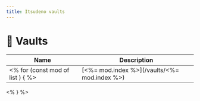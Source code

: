 ```yaml
---
title: Itsudeno vaults
---
```


# 🍢 Vaults

| Name | Description |
| ---- | ----------- |
<% for (const mod of list ) { %>| [<%= mod.index %>](/vaults/<%= mod.index %>) | *<%= mod.about %>* |
<% } %>